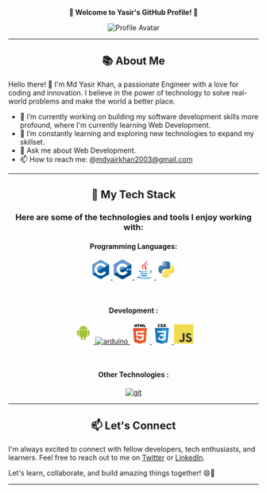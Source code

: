 **<p align="center">👋 Welcome to Yasir's GitHub Profile! 👋</p>**

<p align="center">
  <img src="https://github.com/confused-soul.png" alt="Profile Avatar" width="150" height="150" >
</p>

<hr>

<h2 align="Center">📚 About Me</h2>

Hello there! 👋 I'm Md Yasir Khan, a passionate Engineer with a love for coding and innovation. I believe in the power of technology to solve real-world problems and make the world a better place.

- 🔭 I’m currently working on building my software development skills more profound, where I'm currently learning Web Development.
- 🌱 I’m constantly learning and exploring new technologies to expand my skillset.
- 💬 Ask me about Web Development.
- 📫 How to reach me: @mdyairkhan2003@gmail.com

<hr>

<h2 align="Center">🚀 My Tech Stack</h2>

<h3 align="Center">Here are some of the technologies and tools I enjoy working with: </h3>
<h4 align="center">Programming Languages:</h4>
<p align="center">
  <a href="https://www.cprogramming.com/" target="_blank" rel="noreferrer"> <img src="https://raw.githubusercontent.com/devicons/devicon/master/icons/c/c-original.svg" alt="c" width="40" height="40"/> </a> <a href="https://www.w3schools.com/cpp/" target="_blank" rel="noreferrer"> <img src="https://raw.githubusercontent.com/devicons/devicon/master/icons/cplusplus/cplusplus-original.svg" alt="cplusplus" width="40" height="40"/> </a> <a href="https://www.java.com" target="_blank" rel="noreferrer"> <img src="https://raw.githubusercontent.com/devicons/devicon/master/icons/java/java-original.svg" alt="java" width="40" height="40"/> </a> <a href="https://www.python.org" target="_blank" rel="noreferrer"> <img src="https://raw.githubusercontent.com/devicons/devicon/master/icons/python/python-original.svg" alt="python" width="40" height="40"/> </a> 
</p>
<br>
<h4 align="center">Development :</h4>
<p align="center">
   <a href="https://developer.android.com" target="_blank" rel="noreferrer"> <img src="https://raw.githubusercontent.com/devicons/devicon/master/icons/android/android-original-wordmark.svg" alt="android" width="40" height="40"/> </a>  <a href="https://www.arduino.cc/" target="_blank" rel="noreferrer"> <img src="https://cdn.worldvectorlogo.com/logos/arduino-1.svg" alt="arduino" width="40" height="40"/> </a><a href="https://www.w3.org/html/" target="_blank" rel="noreferrer"> <img src="https://raw.githubusercontent.com/devicons/devicon/master/icons/html5/html5-original-wordmark.svg" alt="html5" width="40" height="40"/> </a>  <a href="https://www.w3schools.com/css/" target="_blank" rel="noreferrer"> <img src="https://raw.githubusercontent.com/devicons/devicon/master/icons/css3/css3-original-wordmark.svg" alt="css3" width="40" height="40"/> </a><a href="https://developer.mozilla.org/en-US/docs/Web/JavaScript" target="_blank" rel="noreferrer"> <img src="https://raw.githubusercontent.com/devicons/devicon/master/icons/javascript/javascript-original.svg" alt="javascript" width="40" height="40"/> </a>
</p>
<br>
<h4 align="center">Other Technologies :</h4>
<p align="center">
 <a href="https://git-scm.com/" target="_blank" rel="noreferrer"> <img src="https://www.vectorlogo.zone/logos/git-scm/git-scm-icon.svg" alt="git" width="40" height="40"/> </a> 
</p>  

<hr>

<h2 align="Center">📫 Let's Connect</h2>

I'm always excited to connect with fellow developers, tech enthusiasts, and learners. Feel free to reach out to me on [Twitter](https://twitter.com/yourtwitterhandle) or [LinkedIn](https://www.linkedin.com/in/yourlinkedinprofile).

Let's learn, collaborate, and build amazing things together! 😄🚀

<hr>
